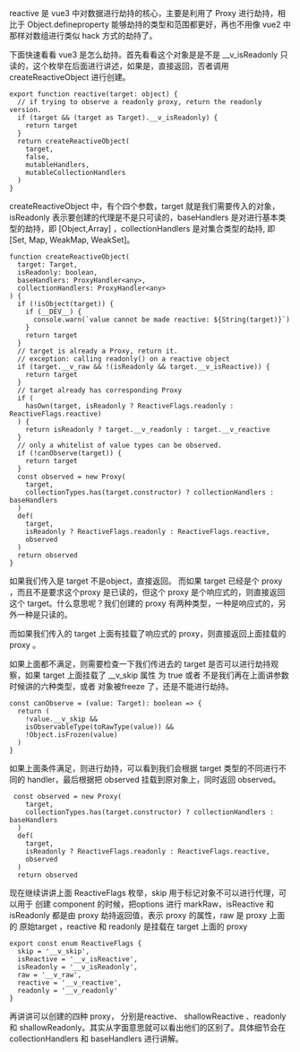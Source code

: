 reactive 是 vue3 中对数据进行劫持的核心，主要是利用了 Proxy 进行劫持，相比于 Object.defineproperty 能够劫持的类型和范围都更好，再也不用像 vue2 中那样对数组进行类似 hack 方式的劫持了。

下面快速看看 vue3 是怎么劫持。首先看看这个对象是是不是 __v_isReadonly 只读的，这个枚举在后面进行讲述，如果是，直接返回，否者调用 createReactiveObject 进行创建。
```
export function reactive(target: object) {
  // if trying to observe a readonly proxy, return the readonly version.
  if (target && (target as Target).__v_isReadonly) {
    return target
  }
  return createReactiveObject(
    target,
    false,
    mutableHandlers,
    mutableCollectionHandlers
  )
}
```
createReactiveObject 中，有个四个参数，target 就是我们需要传入的对象，isReadonly 表示要创建的代理是不是只可读的，baseHandlers 是对进行基本类型的劫持，即 [Object,Array] ，collectionHandlers 是对集合类型的劫持,  即 [Set, Map, WeakMap, WeakSet]。
```
function createReactiveObject(
  target: Target,
  isReadonly: boolean,
  baseHandlers: ProxyHandler<any>,
  collectionHandlers: ProxyHandler<any>
) {
  if (!isObject(target)) {
    if (__DEV__) {
      console.warn(`value cannot be made reactive: ${String(target)}`)
    }
    return target
  }
  // target is already a Proxy, return it.
  // exception: calling readonly() on a reactive object
  if (target.__v_raw && !(isReadonly && target.__v_isReactive)) {
    return target
  }
  // target already has corresponding Proxy
  if (
    hasOwn(target, isReadonly ? ReactiveFlags.readonly : ReactiveFlags.reactive)
  ) {
    return isReadonly ? target.__v_readonly : target.__v_reactive
  }
  // only a whitelist of value types can be observed.
  if (!canObserve(target)) {
    return target
  }
  const observed = new Proxy(
    target,
    collectionTypes.has(target.constructor) ? collectionHandlers : baseHandlers
  )
  def(
    target,
    isReadonly ? ReactiveFlags.readonly : ReactiveFlags.reactive,
    observed
  )
  return observed
}
```
如果我们传入是 target 不是object，直接返回。 而如果 target 已经是个 proxy ，而且不是要求这个proxy 是已读的，但这个 proxy 是个响应式的，则直接返回这个 target。什么意思呢？我们创建的 proxy 有两种类型，一种是响应式的，另外一种是只读的。

而如果我们传入的 target 上面有挂载了响应式的 proxy，则直接返回上面挂载的 proxy 。

如果上面都不满足，则需要检查一下我们传进去的 target 是否可以进行劫持观察，如果 target 上面挂载了 __v_skip 属性 为 true 或者 不是我们再在上面讲参数时候讲的六种类型，或者 对象被freeze 了，还是不能进行劫持。
```
const canObserve = (value: Target): boolean => {
  return (
    !value.__v_skip &&
    isObservableType(toRawType(value)) &&
    !Object.isFrozen(value)
  )
}
```
如果上面条件满足，则进行劫持，可以看到我们会根据 target 类型的不同进行不同的 handler，最后根据把 observed  挂载到原对象上，同时返回 observed。
```
 const observed = new Proxy(
    target,
    collectionTypes.has(target.constructor) ? collectionHandlers : baseHandlers
  )
  def(
    target,
    isReadonly ? ReactiveFlags.readonly : ReactiveFlags.reactive,
    observed
  )
  return observed
```
现在继续讲讲上面 ReactiveFlags 枚举，skip 用于标记对象不可以进行代理，可以用于 创建 component 的时候，把options 进行 markRaw，isReactive 和 isReadonly 都是由 proxy 劫持返回值，表示 proxy 的属性，raw 是 proxy 上面的 原始target ，reactive 和 readonly 是挂载在 target 上面的 proxy
```
export const enum ReactiveFlags {
  skip = '__v_skip',
  isReactive = '__v_isReactive',
  isReadonly = '__v_isReadonly',
  raw = '__v_raw',
  reactive = '__v_reactive',
  readonly = '__v_readonly'
}
```

再讲讲可以创建的四种 proxy， 分别是reactive、 shallowReactive 、readonly 和 shallowReadonly。其实从字面意思就可以看出他们的区别了。具体细节会在 collectionHandlers 和 baseHandlers 进行讲解。